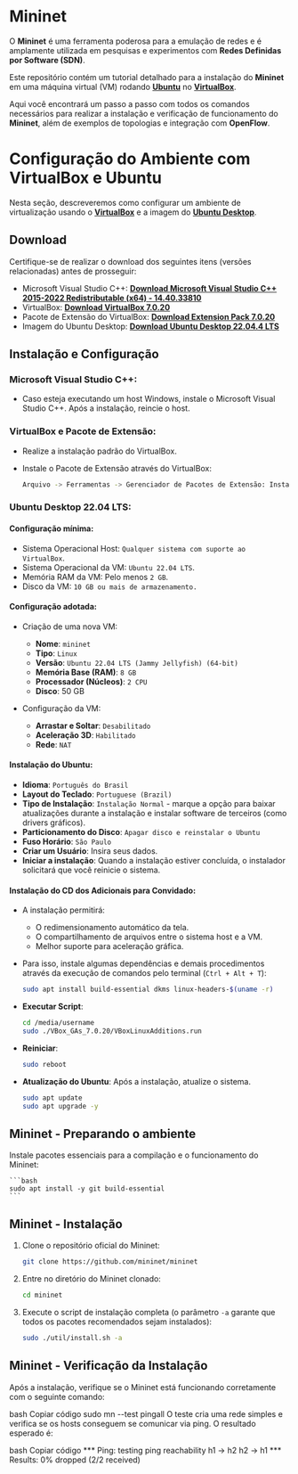 # Mininet

O **Mininet** é uma ferramenta poderosa para a emulação de redes e é amplamente utilizada em pesquisas e experimentos com **Redes Definidas por Software (SDN)**.

Este repositório contém um tutorial detalhado para a instalação do **Mininet** em uma máquina virtual (VM) rodando **[Ubuntu](https://ubuntu.com/)** no **[VirtualBox](https://www.virtualbox.org/)**.

Aqui você encontrará um passo a passo com todos os comandos necessários para realizar a instalação e verificação de funcionamento do **Mininet**, além de exemplos de topologias e integração com **OpenFlow**.

# Configuração do Ambiente com VirtualBox e Ubuntu

Nesta seção, descreveremos como configurar um ambiente de virtualização usando o **[VirtualBox](https://www.virtualbox.org/)** e a imagem do **[Ubuntu Desktop](https://ubuntu.com/)**.

## Download

Certifique-se de realizar o download dos seguintes itens (versões relacionadas) antes de prosseguir:

- Microsoft Visual Studio C++: **[Download Microsoft Visual Studio C++ 2015-2022 Redistributable (x64) - 14.40.33810](https://aka.ms/vs/17/release/vc_redist.x64.exe)**
- VirtualBox: **[Download VirtualBox 7.0.20](https://download.virtualbox.org/virtualbox/7.0.20/VirtualBox-7.0.20-163906-Win.exe)**
- Pacote de Extensão do VirtualBox: **[Download Extension Pack 7.0.20](https://download.virtualbox.org/virtualbox/7.0.20/Oracle_VM_VirtualBox_Extension_Pack-7.0.20.vbox-extpack)**
- Imagem do Ubuntu Desktop: **[Download Ubuntu Desktop 22.04.4 LTS](https://ubuntu.com/download/desktop/thank-you?version=22.04.4&architecture=amd64&lts=true)**

## Instalação e Configuração

### **Microsoft Visual Studio C++:**

- Caso esteja executando um host Windows, instale o Microsoft Visual Studio C++. Após a instalação, reincie o host.
    
### **VirtualBox e Pacote de Extensão:**

- Realize a instalação padrão do VirtualBox.
- Instale o Pacote de Extensão através do VirtualBox:

    ```bash
    Arquivo -> Ferramentas -> Gerenciador de Pacotes de Extensão: Instalar.
    ```

### **Ubuntu Desktop 22.04 LTS:**
    
#### Configuração mínima:

- Sistema Operacional Host: `Qualquer sistema com suporte ao VirtualBox`.
- Sistema Operacional da VM: `Ubuntu 22.04 LTS`.
- Memória RAM da VM: Pelo menos `2 GB`.
- Disco da VM: `10 GB ou mais de armazenamento.`

#### Configuração adotada:

- Criação de uma nova VM:
    - **Nome**: `mininet`
    - **Tipo**: `Linux`
    - **Versão**: `Ubuntu 22.04 LTS (Jammy Jellyfish) (64-bit)`
    - **Memória Base (RAM)**: `8 GB`
    - **Processador (Núcleos)**: `2 CPU`
    - **Disco**: 50 GB

- Configuração da VM:
    - **Arrastar e Soltar**: `Desabilitado`
    - **Aceleração 3D**: `Habilitado`
    - **Rede**: `NAT`
    
#### Instalação do Ubuntu:
- **Idioma**: `Português do Brasil`
- **Layout do Teclado**: `Portuguese (Brazil)`
- **Tipo de Instalação**: `Instalação Normal` - marque a opção para baixar atualizações durante a instalação e instalar software de terceiros (como drivers gráficos).
- **Particionamento do Disco**: `Apagar disco e reinstalar o Ubuntu`
- **Fuso Horário**: `São Paulo`
- **Criar um Usuário**: Insira seus dados.
- **Iniciar a instalação**: Quando a instalação estiver concluída, o instalador solicitará que você reinicie o sistema.

#### Instalação do CD dos Adicionais para Convidado:
- A instalação permitirá:
    - O redimensionamento automático da tela.
    - O compartilhamento de arquivos entre o sistema host e a VM.
    - Melhor suporte para aceleração gráfica.

- Para isso, instale algumas dependências e demais procedimentos através da execução de comandos pelo terminal (`Ctrl + Alt + T`):

    ```bash
    sudo apt install build-essential dkms linux-headers-$(uname -r)
    ```

- **Executar Script**:

    ```bash
    cd /media/username
    sudo ./VBox_GAs_7.0.20/VBoxLinuxAdditions.run
    ```

- **Reiniciar**:

    ```bash
    sudo reboot
    ```

- **Atualização do Ubuntu**: Após a instalação, atualize o sistema.

    ```bash
    sudo apt update
    sudo apt upgrade -y
    ```

## Mininet - Preparando o ambiente

Instale pacotes essenciais para a compilação e o funcionamento do Mininet:

    ```bash
    sudo apt install -y git build-essential
    ```

## Mininet - Instalação

1. Clone o repositório oficial do Mininet:

    ```bash
    git clone https://github.com/mininet/mininet
    ```

2. Entre no diretório do Mininet clonado:

    ```bash
    cd mininet
    ```

3. Execute o script de instalação completa (o parâmetro `-a` garante que todos os pacotes recomendados sejam instalados):

    ```bash
    sudo ./util/install.sh -a
    ```

## Mininet - Verificação da Instalação

Após a instalação, verifique se o Mininet está funcionando corretamente com o seguinte comando:

bash
Copiar código
sudo mn --test pingall
O teste cria uma rede simples e verifica se os hosts conseguem se comunicar via ping. O resultado esperado é:

bash
Copiar código
*** Ping: testing ping reachability
h1 -> h2
h2 -> h1
*** Results: 0% dropped (2/2 received)